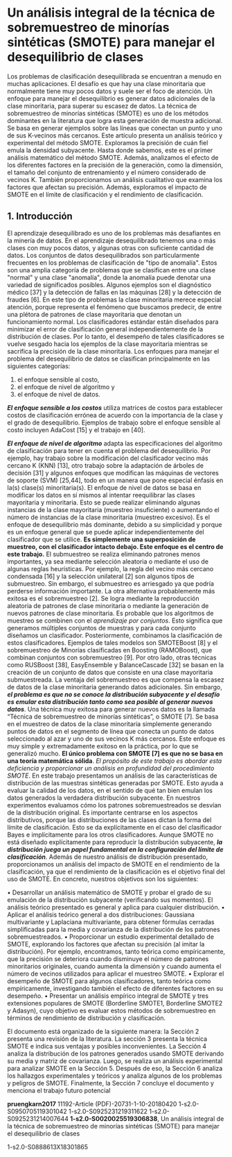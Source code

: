 # Un análisis integral de la técnica de sobremuestreo de minorías sintéticas (SMOTE) para manejar el desequilibrio de clases

Los problemas de clasificación desequilibrada se encuentran a menudo en muchas aplicaciones. El desafío es que hay una clase minoritaria que normalmente tiene muy pocos datos y suele ser el foco de atención. Un enfoque para manejar el desequilibrio es generar datos adicionales de la clase minoritaria, para superar su escasez de datos. La técnica de sobremuestreo de minorías sintéticas (SMOTE) es uno de los métodos dominantes en la literatura que logra esta generación de muestra adicional. Se basa en generar ejemplos sobre las líneas que conectan un punto y uno de sus K-vecinos más cercanos. Este artículo presenta un análisis teórico y experimental del método SMOTE. Exploramos la precisión de cuán fiel emula la densidad subyacente. Hasta donde sabemos, este es el primer análisis matemático del método SMOTE. Además, analizamos el efecto de los diferentes factores en la precisión de la generación, como la dimensión, el tamaño del conjunto de entrenamiento y el número considerado de vecinos K. También proporcionamos un análisis cualitativo que examina los factores que afectan su precisión. Además, exploramos el impacto de SMOTE en el límite de clasificación y el rendimiento de clasificación.

## 1. Introducción 
El aprendizaje desequilibrado es uno de los problemas más desafiantes en la minería de datos. En el aprendizaje desequilibrado tenemos una o más clases con muy pocos datos, y algunas otras con suficiente cantidad de datos. Los conjuntos de datos desequilibrados son particularmente frecuentes en los problemas de clasificación de "tipo de anomalía". Estos son una amplia categoría de problemas que se clasifican entre una clase "normal" y una clase "anomalía", donde la anomalía puede denotar una variedad de significados posibles. Algunos ejemplos son el diagnóstico médico [37] y la detección de fallas en las máquinas [28] y la detección de fraudes [6]. En este tipo de problemas la clase minoritaria merece especial atención, porque representa el fenómeno que buscamos predecir, de entre una plétora de patrones de clase mayoritaria que denotan un funcionamiento normal. Los clasificadores estándar están diseñados para minimizar el error de clasificación general independientemente de la distribución de clases. Por lo tanto, el desempeño de tales clasificadores se vuelve sesgado hacia los ejemplos de la clase mayoritaria mientras se sacrifica la precisión de la clase minoritaria. Los enfoques para manejar el problema del desequilibrio de datos se clasifican principalmente en las siguientes categorías: 
1) el enfoque sensible al costo, 
2) el enfoque de nivel de algoritmo y 
3) el enfoque de nivel de datos. 

***El enfoque sensible a los costos*** utiliza matrices de costos para establecer costos de clasificación errónea de acuerdo con la importancia de la clase y el grado de desequilibrio. Ejemplos de trabajo sobre el enfoque sensible al costo incluyen AdaCost [15] y el trabajo en [40].

***El enfoque de nivel de algoritmo*** adapta las especificaciones del algoritmo de clasificación para tener en cuenta el problema del desequilibrio. Por ejemplo, hay trabajo sobre la modificación del clasificador vecino más cercano K (KNN) [13], otro trabajo sobre la adaptación de árboles de decisión [31] y algunos enfoques que modifican las máquinas de vectores de soporte (SVM) [25,44], todo en un manera que pone especial énfasis en la(s) clase(s) minoritaria(s). El enfoque de nivel de datos se basa en modificar los datos en sí mismos al intentar reequilibrar las clases mayoritaria y minoritaria. Esto se puede realizar eliminando algunas instancias de la clase mayoritaria (muestreo insuficiente) o aumentando el número de instancias de la clase minoritaria (muestreo excesivo). Es el enfoque de desequilibrio más dominante, debido a su simplicidad y porque es un enfoque general que se puede aplicar independientemente del clasificador que se utilice. **Es simplemente una superposición de muestreo, con el clasificador intacto debajo. Este enfoque es el centro de este trabajo.** El submuestreo se realiza eliminando patrones menos importantes, ya sea mediante selección aleatoria o mediante el uso de algunas reglas heurísticas. Por ejemplo, la regla del vecino más cercano condensada [16] y la selección unilateral [2] son ​​algunos tipos de submuestreo. Sin embargo, el submuestreo es arriesgado ya que podría perderse información importante. La otra alternativa probablemente más exitosa es el sobremuestreo [2]. Se logra mediante la reproducción aleatoria de patrones de clase minoritaria o mediante la generación de nuevos patrones de clase minoritaria. Es probable que los algoritmos de muestreo se combinen con el *aprendizaje por conjuntos*. Esto significa que generamos múltiples conjuntos de muestras y para cada conjunto diseñamos un clasificador. Posteriormente, combinamos la clasificación de estos clasificadores. Ejemplos de tales modelos son SMOTEBoost [8] y el sobremuestreo de Minorías clasificadas en Boosting (RAMOBoost), que combinan conjuntos con sobremuestreo [9]. Por otro lado, otras técnicas como RUSBoost [38], EasyEnsemble y BalanceCascade [32] se basan en la creación de un conjunto de datos que consiste en una clase mayoritaria submuestreada. La ventaja del sobremuestreo es que compensa la escasez de datos de la clase minoritaria generando datos adicionales. Sin embargo, ***el problema es que no se conoce la distribución subyacente y el desafío es emular esta distribución tanto como sea posible al generar nuevos datos***. Una técnica muy exitosa para generar nuevos datos es la llamada “Técnica de sobremuestreo de minorías sintéticas”, o SMOTE [7]. Se basa en el muestreo de datos de la clase minoritaria simplemente generando puntos de datos en el segmento de línea que conecta un punto de datos seleccionado al azar y uno de sus vecinos K más cercanos. Este enfoque es muy simple y extremadamente exitoso en la práctica, por lo que se generalizó mucho. **El único problema con SMOTE [7] es que no se basa en una teoría matemática sólida**. *El propósito de este trabajo es abordar esta deficiencia y proporcionar un análisis en profundidad del procedimiento SMOTE*. En este trabajo presentamos un análisis de las características de distribución de las muestras sintéticas generadas por SMOTE. Esto ayuda a evaluar la calidad de los datos, en el sentido de qué tan bien emulan los datos generados la verdadera distribución subyacente. En nuestros experimentos evaluamos cómo los patrones sobremuestreados se desvían de la distribución original. Es importante centrarse en los aspectos distributivos, porque las distribuciones de las clases dictan la forma del límite de clasificación. Esto se da explícitamente en el caso del clasificador Bayes e implícitamente para los otros clasificadores. Aunque SMOTE no está diseñado explícitamente para reproducir la distribución subyacente, ***la distribución juega un papel fundamental en la configuración del límite de clasificación***. Además de nuestro análisis de distribución presentado, proporcionamos un análisis del impacto de SMOTE en el rendimiento de la clasificación, ya que el rendimiento de la clasificación es el objetivo final del uso de SMOTE. En concreto, nuestros objetivos son los siguientes:

• Desarrollar un análisis matemático de SMOTE y probar el grado de su emulación de la distribución subyacente (verificando sus momentos). El análisis teórico presentado es general y aplica para cualquier distribución. 
• Aplicar el análisis teórico general a dos distribuciones: Gaussiana multivariante y Laplaciana multivariante, para obtener fórmulas cerradas simplificadas para la media y covarianza de la distribución de los patrones sobremuestreados. 
• Proporcionar un estudio experimental detallado de SMOTE, explorando los factores que afectan su precisión (al imitar la distribución). Por ejemplo, encontramos, tanto teórica como empíricamente, que la precisión se deteriora cuando disminuye el número de patrones minoritarios originales, cuando aumenta la dimensión y cuando aumenta el número de vecinos utilizados para aplicar el muestreo SMOTE. 
• Explorar el desempeño de SMOTE para algunos clasificadores, tanto teórica como empíricamente, investigando también el efecto de diferentes factores en su desempeño. 
• Presentar un análisis empírico integral de SMOTE y tres extensiones populares de SMOTE (Borderline SMOTE1, Borderline SMOTE2 y Adasyn), cuyo objetivo es evaluar estos métodos de sobremuestreo en términos de rendimiento de distribución y clasificación.

El documento está organizado de la siguiente manera: la Sección 2 presenta una revisión de la literatura. La sección 3 presenta la técnica SMOTE e indica sus ventajas y posibles inconvenientes. La Sección 4 analiza la distribución de los patrones generados usando SMOTE derivando su media y matriz de covarianza. Luego, se realiza un análisis experimental para analizar SMOTE en la Sección 5. Después de eso, la Sección 6 analiza los hallazgos experimentales y teóricos y analiza algunos de los problemas y peligros de SMOTE. Finalmente, la Sección 7 concluye el documento y menciona el trabajo futuro potencial


**pruengkarn2017**
11192-Article (PDF)-20731-1-10-20180420
1-s2.0-S0950705119301042
1-s2.0-S0925231219311622
1-s2.0-S0925231214007644
**1-s2.0-S0020025519306838**, Un análisis integral de la técnica de sobremuestreo de minorías sintéticas (SMOTE) para manejar el desequilibrio de clases

1-s2.0-S0888613X18301865


